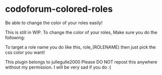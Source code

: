 # codoforum-colored-roles
Be able to change the color of your roles easily!

This is still in WIP.
To change the color of your roles, Make sure you do the following:

To target a role name you do like this, role_(ROLENAME)
then just pick the css color you want!

This plugin belongs to jullegulle2000 Please DO NOT repost this anywhere without my permission. I will be very sad if you do :(
